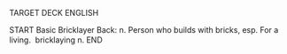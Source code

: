 TARGET DECK
ENGLISH

START
Basic
Bricklayer
Back: n. Person who builds with bricks, esp. For a living.  bricklaying n.
END
